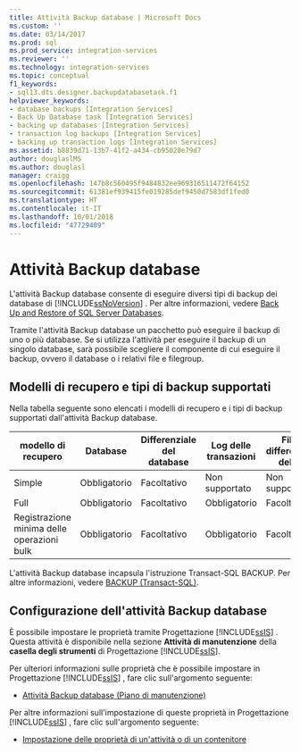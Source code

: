 ```yaml
---
title: Attività Backup database | Microsoft Docs
ms.custom: ''
ms.date: 03/14/2017
ms.prod: sql
ms.prod_service: integration-services
ms.reviewer: ''
ms.technology: integration-services
ms.topic: conceptual
f1_keywords:
- sql13.dts.designer.backupdatabasetask.f1
helpviewer_keywords:
- database backups [Integration Services]
- Back Up Database task [Integration Services]
- backing up databases [Integration Services]
- transaction log backups [Integration Services]
- backing up transaction logs [Integration Services]
ms.assetid: b8839d71-13b7-41f2-a434-cb95020e79d7
author: douglaslMS
ms.author: douglasl
manager: craigg
ms.openlocfilehash: 147b8c560495f9484832ee969316511472f64152
ms.sourcegitcommit: 61381ef939415fe019285def9450d7583df1fed0
ms.translationtype: HT
ms.contentlocale: it-IT
ms.lasthandoff: 10/01/2018
ms.locfileid: "47729409"
---
```

# <a name="back-up-database-task"></a>Attività Backup database
  L'attività Backup database consente di eseguire diversi tipi di backup dei database di [!INCLUDE[ssNoVersion](../../includes/ssnoversion-md.md)] . Per altre informazioni, vedere [Back Up and Restore of SQL Server Databases](../../relational-databases/backup-restore/back-up-and-restore-of-sql-server-databases.md).  
  
 Tramite l'attività Backup database un pacchetto può eseguire il backup di uno o più database. Se si utilizza l'attività per eseguire il backup di un singolo database, sarà possibile scegliere il componente di cui eseguire il backup, ovvero il database o i relativi file e filegroup.  
  
## <a name="supported-recover-models-and-backup-types"></a>Modelli di recupero e tipi di backup supportati  
 Nella tabella seguente sono elencati i modelli di recupero e i tipi di backup supportati dall'attività Backup database.  
  
|modello di recupero|Database|Differenziale del database|Log delle transazioni|File o differenziale del file|  
|--------------------|--------------|---------------------------|---------------------|-------------------------------|  
|Simple|Obbligatorio|Facoltativo|Non supportato|Non supportato|  
|Full|Obbligatorio|Facoltativo|Obbligatorio|Facoltativo|  
|Registrazione minima delle operazioni bulk|Obbligatorio|Facoltativo|Obbligatorio|Facoltativo|  
  
 L'attività Backup database incapsula l'istruzione Transact-SQL BACKUP. Per altre informazioni, vedere [BACKUP &#40;Transact-SQL&#41;](../../t-sql/statements/backup-transact-sql.md).  
  
## <a name="configuration-of-the-back-up-database-task"></a>Configurazione dell'attività Backup database  
 È possibile impostare le proprietà tramite Progettazione [!INCLUDE[ssIS](../../includes/ssis-md.md)] . Questa attività è disponibile nella sezione **Attività di manutenzione** della **casella degli strumenti** di Progettazione [!INCLUDE[ssIS](../../includes/ssis-md.md)].  
  
 Per ulteriori informazioni sulle proprietà che è possibile impostare in Progettazione [!INCLUDE[ssIS](../../includes/ssis-md.md)] , fare clic sull'argomento seguente:  
  
-   [Attività Backup database &#40;Piano di manutenzione&#41;](../../relational-databases/maintenance-plans/options-in-the-back-up-database-task-for-maintenance-plan.md)  
  
 Per altre informazioni sull'impostazione di queste proprietà in Progettazione [!INCLUDE[ssIS](../../includes/ssis-md.md)] , fare clic sull'argomento seguente:  
  
-   [Impostazione delle proprietà di un'attività o di un contenitore](http://msdn.microsoft.com/library/52d47ca4-fb8c-493d-8b2b-48bb269f859b)  
  
  
